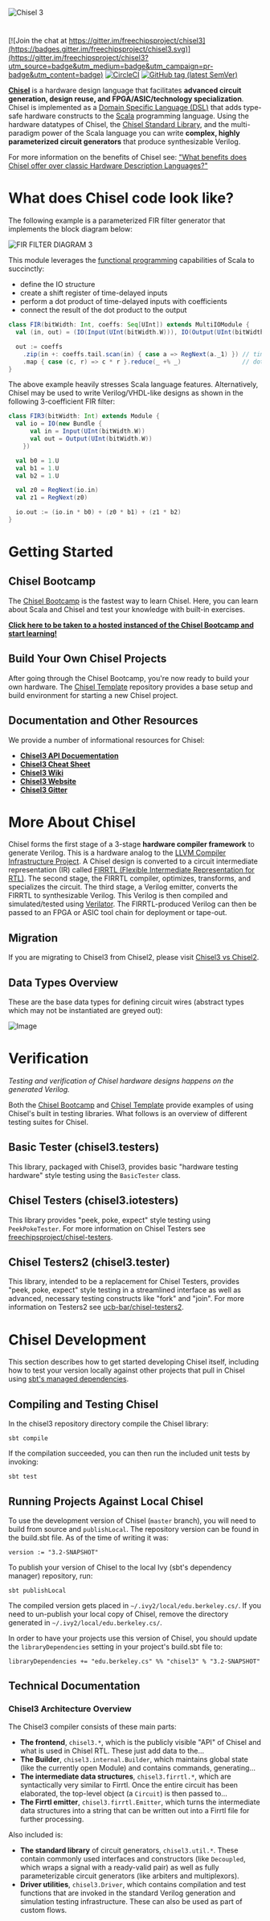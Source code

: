 ![Chisel 3](https://raw.githubusercontent.com/freechipsproject/chisel3/master/doc/images/chisel_logo.svg?sanitize=true)

#

[![Join the chat at https://gitter.im/freechipsproject/chisel3](https://badges.gitter.im/freechipsproject/chisel3.svg)](https://gitter.im/freechipsproject/chisel3?utm_source=badge&utm_medium=badge&utm_campaign=pr-badge&utm_content=badge)
[![CircleCI](https://circleci.com/gh/freechipsproject/chisel3/tree/master.svg?style=shield)](https://circleci.com/gh/freechipsproject/chisel3/tree/master)
[![GitHub tag (latest SemVer)](https://img.shields.io/github/tag/freechipsproject/chisel3.svg?label=release)](https://github.com/freechipsproject/chisel3/releases/latest)


[**Chisel**](https://chisel.eecs.berkeley.edu) is a hardware design language that facilitates **advanced circuit generation, design reuse, and FPGA/ASIC/technology specialization**.
Chisel is implemented as a [Domain Specific Language (DSL)](https://en.wikipedia.org/wiki/Domain-specific_language) that adds type-safe hardware constructs to the [Scala](https://www.scala-lang.org) programming language.
Using the hardware datatypes of Chisel, the [Chisel Standard Library](https://chisel.eecs.berkeley.edu/api/latest/chisel3/util/index.html), and the multi-paradigm power of the Scala language you can write **complex, highly parameterized circuit generators** that produce synthesizable Verilog.

For more information on the benefits of Chisel see: ["What benefits does Chisel offer over classic Hardware Description Languages?"](https://stackoverflow.com/questions/53007782/what-benefits-does-chisel-offer-over-classic-hardware-description-languages)

# What does Chisel code look like?

The following example is a parameterized FIR filter generator that implements the block diagram below:

![FIR FILTER DIAGRAM 3](doc/images/fir_filter.svg?sanitize=true)

This module leverages the [functional programming](https://en.wikipedia.org/wiki/Functional_programming) capabilities of Scala to succinctly:

- define the IO structure
- create a shift register of time-delayed inputs
- perform a dot product of time-delayed inputs with coefficients
- connect the result of the dot product to the output

```scala
class FIR(bitWidth: Int, coeffs: Seq[UInt]) extends MultiIOModule {
  val (in, out) = (IO(Input(UInt(bitWidth.W))), IO(Output(UInt(bitWidth.W))))

  out := coeffs
    .zip(in +: coeffs.tail.scan(in) { case a => RegNext(a._1) }) // time-delayed inputs
    .map { case (c, r) => c * r }.reduce(_ +% _)                 // dot product with coeffs
}
```

The above example heavily stresses Scala language features.
Alternatively, Chisel may be used to write Verilog/VHDL-like designs as shown in the following 3-coefficient FIR filter:

```scala
class FIR3(bitWidth: Int) extends Module {
  val io = IO(new Bundle {
      val in = Input(UInt(bitWidth.W))
      val out = Output(UInt(bitWidth.W))
    })

  val b0 = 1.U
  val b1 = 1.U
  val b2 = 1.U

  val z0 = RegNext(io.in)
  val z1 = RegNext(z0)

  io.out := (io.in * b0) + (z0 * b1) + (z1 * b2)
}
```

# Getting Started

## Chisel Bootcamp

The [Chisel Bootcamp](https://github.com/freechipsproject/chisel-bootcamp) is the fastest way to learn Chisel.
Here, you can learn about Scala and Chisel and test your knowledge with built-in exercises.

[**Click here to be taken to a hosted instanced of the Chisel Bootcamp and start learning!**](https://mybinder.org/v2/gh/freechipsproject/chisel-bootcamp/master)

## Build Your Own Chisel Projects

After going through the Chisel Bootcamp, you're now ready to build your own hardware.
The [Chisel Template](https://github.com/freechipsproject/chisel-template) repository provides a base setup and build environment for starting a new Chisel project.

## Documentation and Other Resources

We provide a number of informational resources for Chisel:

- [**Chisel3 API Docuementation**](https://chisel.eecs.berkeley.edu/api/latest/chisel3/index.html)
- [**Chisel3 Cheat Sheet**](https://chisel.eecs.berkeley.edu/doc/chisel-cheatsheet3.pdf)
- [**Chisel3 Wiki**](https://github.com/freechipsproject/chisel3/wiki)
- [**Chisel3 Website**](https://chisel.eecs.berkeley.edu)
- [**Chisel3 Gitter**](https://gitter.im/freechipsproject/chisel3)

# More About Chisel

Chisel forms the first stage of a 3-stage **hardware compiler framework** to generate Verilog.
This is a hardware analog to the [LLVM Compiler Infrastructure Project](https://llvm.org/).
A Chisel design is converted to a circuit intermediate representation (IR) called [FIRRTL (Flexible Intermediate Representation for RTL)](https://github.com/freechipsproject/firrtl).
The second stage, the FIRRTL compiler, optimizes, transforms, and specializes the circuit.
The third stage, a Verilog emitter, converts the FIRRTL to synthesizable Verilog.
This Verilog is then compiled and simulated/tested using [Verilator](http://www.veripool.org/wiki/verilator).
The FIRRTL-produced Verilog can then be passed to an FPGA or ASIC tool chain for deployment or tape-out.

## Migration
If you are migrating to Chisel3 from Chisel2, please visit
[Chisel3 vs Chisel2](https://github.com/ucb-bar/chisel3/wiki/Chisel3-vs-Chisel2).

## Data Types Overview
These are the base data types for defining circuit wires (abstract types which
may not be instantiated are greyed out):

![Image](doc/images/type_hierarchy.png?raw=true)

# Verification

*Testing and verification of Chisel hardware designs happens on the generated Verilog.*

Both the [Chisel Bootcamp](https://github.com/freechipsproject/chisel-bootcamp) and [Chisel Template](https://github.com/freechipsproject/chisel-template) provide examples of using Chisel's built in testing libraries.
What follows is an overview of different testing suites for Chisel.

## Basic Tester (chisel3.testers)

This library, packaged with Chisel3, provides basic "hardware testing hardware" style testing using the `BasicTester` class.

## Chisel Testers (chisel3.iotesters)

This library provides "peek, poke, expect" style testing using `PeekPokeTester`.
For more information on Chisel Testers see [freechipsproject/chisel-testers](https://github.com/freechipsproject/chisel-testers).

## Chisel Testers2 (chisel3.tester)

This library, intended to be a replacement for Chisel Testers, provides "peek, poke, expect" style testing in a streamlined interface as well as advanced, necessary testing constructs like "fork" and "join".
For more information on Testers2 see [ucb-bar/chisel-testers2](https://github.com/ucb-bar/chisel-testers2).

# Chisel Development
This section describes how to get started developing Chisel itself, including how to test your version locally against other projects that pull in Chisel using [sbt's managed dependencies](https://www.scala-sbt.org/1.x/docs/Library-Dependencies.html).

## Compiling and Testing Chisel

In the chisel3 repository directory compile the Chisel library:

```
sbt compile
```

If the compilation succeeded, you can then run the included unit tests by invoking:

```
sbt test
```

## Running Projects Against Local Chisel

To use the development version of Chisel (`master` branch), you will need to build from source and `publishLocal`.
The repository version can be found in the build.sbt file.
As of the time of writing it was:

```
version := "3.2-SNAPSHOT"
```

To publish your version of Chisel to the local Ivy (sbt's dependency manager) repository, run:

```
sbt publishLocal
```

The compiled version gets placed in `~/.ivy2/local/edu.berkeley.cs/`.
If you need to un-publish your local copy of Chisel, remove the directory generated in `~/.ivy2/local/edu.berkeley.cs/`.

In order to have your projects use this version of Chisel, you should update the `libraryDependencies` setting in your project's build.sbt file to:

```
libraryDependencies += "edu.berkeley.cs" %% "chisel3" % "3.2-SNAPSHOT"
```

## Technical Documentation

### Chisel3 Architecture Overview

The Chisel3 compiler consists of these main parts:

- **The frontend**, `chisel3.*`, which is the publicly visible "API" of Chisel
  and what is used in Chisel RTL. These just add data to the...
- **The Builder**, `chisel3.internal.Builder`, which maintains global state
  (like the currently open Module) and contains commands, generating...
- **The intermediate data structures**, `chisel3.firrtl.*`, which are
  syntactically very similar to Firrtl. Once the entire circuit has been
  elaborated, the top-level object (a `Circuit`) is then passed to...
- **The Firrtl emitter**, `chisel3.firrtl.Emitter`, which turns the
  intermediate data structures into a string that can be written out into a
  Firrtl file for further processing.

Also included is:
- **The standard library** of circuit generators, `chisel3.util.*`. These
  contain commonly used interfaces and constructors (like `Decoupled`, which
  wraps a signal with a ready-valid pair) as well as fully parameterizable
  circuit generators (like arbiters and multiplexors).
- **Driver utilities**, `chisel3.Driver`, which contains compilation and test
  functions that are invoked in the standard Verilog generation and simulation
  testing infrastructure. These can also be used as part of custom flows.
